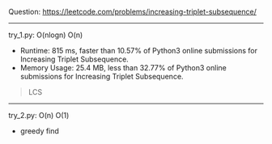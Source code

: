 Question: https://leetcode.com/problems/increasing-triplet-subsequence/

---

try_1.py: O(nlogn) O(n)

* Runtime: 815 ms, faster than 10.57% of Python3 online submissions for Increasing Triplet Subsequence.
* Memory Usage: 25.4 MB, less than 32.77% of Python3 online submissions for Increasing Triplet Subsequence.

> LCS

---

try_2.py: O(n) O(1)

* greedy find
